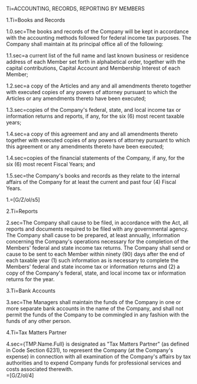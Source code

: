 Ti=ACCOUNTING, RECORDS, REPORTING BY MEMBERS

1.Ti=Books and Records

1.0.sec=The books and records of the Company will be kept in accordance with the accounting methods followed for federal income tax purposes. The Company shall maintain at its principal office all of the following:

1.1.sec=a current list of the full name and last known business or residence address of each Member set forth in alphabetical order, together with the capital contributions, Capital Account and Membership Interest of each Member;

1.2.sec=a copy of the Articles and any and all amendments thereto together with executed copies of any powers of attorney pursuant to which the Articles or any amendments thereto have been executed;

1.3.sec=copies of the Company's federal, state, and local income tax or information returns and reports, if any, for the six (6) most recent taxable years;

1.4.sec=a copy of this agreement and any and all amendments thereto together with executed copies of any powers of attorney pursuant to which this agreement or any amendments thereto have been executed;

1.4.sec=copies of the financial statements of the Company, if any, for the six (6) most recent Fiscal Years; and

1.5.sec=the Company's books and records as they relate to the internal affairs of the Company for at least the current and past four (4) Fiscal Years.

1.=[G/Z/ol/s5]

2.Ti=Reports

2.sec=The Company shall cause to be filed, in accordance with the Act, all reports and documents required to be filed with any governmental agency. The Company shall cause to be prepared, at least annually, information concerning the Company's operations necessary for the completion of the Members' federal and state income tax returns. The Company shall send or cause to be sent to each Member within ninety (90) days after the end of each taxable year (1) such information as is necessary to complete the Members' federal and state income tax or information returns and (2) a copy of the Company's federal, state, and local income tax or information returns for the year.

3.Ti=Bank Accounts

3.sec=The Managers shall maintain the funds of the Company in one or more separate bank accounts in the name of the Company, and shall not permit the funds of the Company to be commingled in any fashion with the funds of any other person.

4.Ti=Tax Matters Partner

4.sec={TMP.Name.Full} is designated as "Tax Matters Partner" (as defined in Code Section 6231), to represent the Company (at the Company's expense) in connection with all examination of the Company's affairs by tax authorities and to expend Company funds for professional services and costs associated therewith.  
=[G/Z/ol/4]
